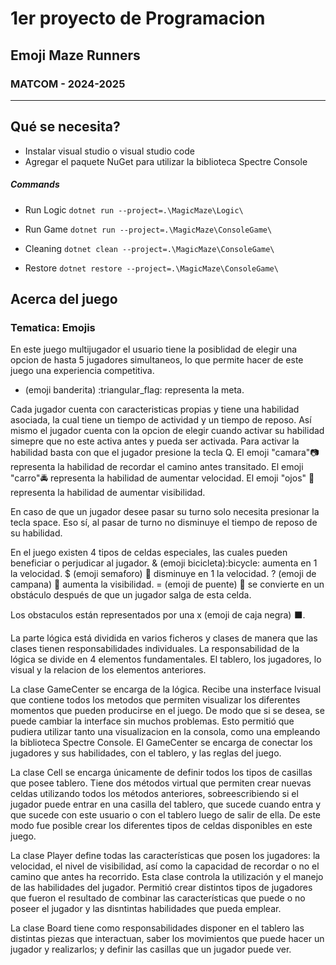 # 1er proyecto de Programacion
## Emoji Maze Runners
### MATCOM - 2024-2025

---------------------------------
## Qué se necesita?
- Instalar visual studio o visual studio code
- Agregar el paquete NuGet para utilizar la biblioteca Spectre Console


##### Commands

* Run Logic `dotnet run --project=.\MagicMaze\Logic\`
* Run Game `dotnet run --project=.\MagicMaze\ConsoleGame\`


* Cleaning `dotnet clean --project=.\MagicMaze\ConsoleGame\ `
* Restore `dotnet restore --project=.\MagicMaze\ConsoleGame\ `


## Acerca del juego
### Tematica: Emojis
En este juego multijugador el usuario tiene la posiblidad de elegir una opcion de hasta 5 jugadores simultaneos, lo que permite hacer de este juego una experiencia competitiva.

+ (emoji banderita) :triangular_flag: representa la meta.

Cada jugador cuenta con caracteristicas propias y tiene una habilidad asociada, la cual tiene un tiempo de actividad y un tiempo de reposo. Así mismo el jugador cuenta con la opcion de elegir cuando activar su habilidad simepre que no este activa antes y pueda ser activada. 
Para activar la habilidad basta con que el jugador presione la tecla Q.
El emoji "camara":camera: representa la habilidad de recordar el camino antes transitado.
El emoji "carro":oncoming_police_car: representa la habilidad de aumentar velocidad.
El emoji "ojos" :eyes: representa la habilidad de aumentar visibilidad.


En caso de que un jugador desee pasar su turno solo necesita presionar la tecla space. Eso sí, al pasar de turno no disminuye el tiempo de reposo de su habilidad. 

En el juego existen 4 tipos de celdas especiales, las cuales pueden beneficiar o perjudicar al jugador. 
& (emoji bicicleta):bicycle: aumenta en 1 la velocidad.
$ (emoji semaforo) :vertical_traffic_light: disminuye en 1 la velocidad.
? (emoji de campana) :bell: aumenta la visibilidad.
= (emoji de puente) :bridge_at_night: se convierte en un obstáculo después de que un jugador salga de esta celda.

Los obstaculos están representados por una x (emoji de caja negra) :black_large_square:. 

La parte lógica está dividida en varios ficheros y clases de manera que las clases tienen  responsabilidades individuales.
La responsabilidad de la lógica se divide en 4 elementos fundamentales. El tablero, los jugadores, lo visual y la relacion de los elementos anteriores.

La clase GameCenter se encarga de la lógica. Recibe una insterface Ivisual que contiene todos los metodos que permiten visualizar los diferentes momentos que pueden producirse en el juego. De modo que si se desea, se puede cambiar la interface sin muchos problemas. Esto permitió que pudiera utilizar tanto una visualizacion en la consola, como una empleando la biblioteca Spectre Console. El GameCenter se encarga de conectar los jugadores y sus habilidades, con el tablero, y las reglas del juego.

La clase Cell se encarga únicamente de definir todos los tipos de casillas que posee tablero. Tiene dos métodos virtual que permiten crear nuevas celdas utilizando todos los métodos anteriores, sobreescribiendo  si el jugador puede entrar en una casilla del tablero, que sucede cuando entra y que sucede con este usuario o con el tablero luego de salir de ella. De este modo fue posible crear los diferentes tipos de celdas disponibles en este juego.

La clase Player define todas las características que posen los jugadores: la velocidad, el nivel de visibilidad, así como la capacidad de recordar o no el camino que antes ha recorrido. Esta clase controla la utilización y el manejo de las habilidades del jugador. Permitió crear distintos tipos de jugadores que fueron el resultado de combinar las características que puede o no poseer el jugador y las disntintas habilidades que pueda emplear.

La clase Board tiene como responsabilidades disponer en el tablero las distintas piezas que interactuan, saber los movimientos que puede hacer un jugador y realizarlos; y definir las casillas que un jugador puede ver.  










